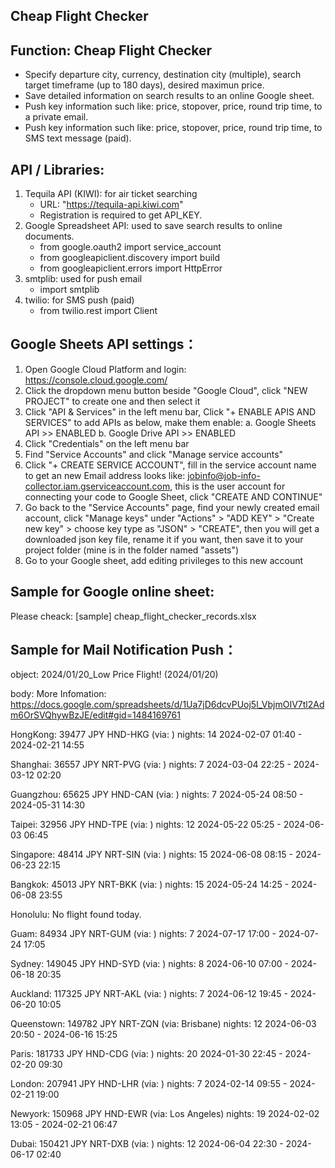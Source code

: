 Cheap Flight Checker
-----------------------------------------

Function: Cheap Flight Checker
-----------------------------------------
- Specify departure city, currency, destination city (multiple), search target timeframe (up to 180 days), desired maximun price.
- Save detailed information on search results to an online Google sheet.
- Push key information such like: price, stopover, price, round trip time, to a private email.
- Push key information such like: price, stopover, price, round trip time, to SMS text message (paid).

API / Libraries:
-----------------------------------------
1. Tequila API (KIWI): for air ticket searching
    - URL: "https://tequila-api.kiwi.com"
    - Registration is required to get API_KEY.
2. Google Spreadsheet API: used to save search results to online documents.
    - from google.oauth2 import service_account
    - from googleapiclient.discovery import build
    - from googleapiclient.errors import HttpError
3. smtplib: used for push email
    - import smtplib
4. twilio: for SMS push (paid)
    - from twilio.rest import Client

Google Sheets API settings：
-----------------------------------------
1. Open Google Cloud Platform and login: https://console.cloud.google.com/
2. Click the dropdown menu button beside "Google Cloud", click "NEW PROJECT" to create one and then select it
3. Click "API & Services" in the left menu bar, Click "+ ENABLE APIS AND SERVICES" to add APIs as below, make them enable:
    a. Google Sheets API >> ENABLED
    b. Google Drive API >> ENABLED
4. Click "Credentials" on the left menu bar
5. Find "Service Accounts" and click "Manage service accounts"
6. Click "+ CREATE SERVICE ACCOUNT", fill in the service account name to get an new Email address looks like: jobinfo@job-info-collector.iam.gserviceaccount.com, this is the user account for connecting your code to Google Sheet, click "CREATE AND CONTINUE"
7. Go back to the "Service Accounts" page, find your newly created email account, click "Manage keys" under "Actions" > "ADD KEY" > "Create new key" > choose key type as "JSON" > "CREATE", then you will get a downloaded json key file, rename it if you want, then save it to your project folder (mine is in the folder named "assets")
9. Go to your Google sheet, add editing privileges to this new account

Sample for Google online sheet:
-----------------------------------------
Please cheack: [sample] cheap_flight_checker_records.xlsx

Sample for Mail Notification Push：
-----------------------------------------
object:
2024/01/20_Low Price Flight! (2024/01/20)

body:
More Infomation:
https://docs.google.com/spreadsheets/d/1Ua7jD6dcvPUoj5l_VbjmOIV7tl2Adm6OrSVQhywBzJE/edit#gid=1484169761

HongKong: 
39477 JPY
HND-HKG (via: )
nights: 14
2024-02-07 01:40 - 2024-02-21 14:55

Shanghai: 
36557 JPY
NRT-PVG (via: )
nights: 7
2024-03-04 22:25 - 2024-03-12 02:20

Guangzhou: 
65625 JPY
HND-CAN (via: )
nights: 7
2024-05-24 08:50 - 2024-05-31 14:30

Taipei: 
32956 JPY
HND-TPE (via: )
nights: 12
2024-05-22 05:25 - 2024-06-03 06:45

Singapore: 
48414 JPY
NRT-SIN (via: )
nights: 15
2024-06-08 08:15 - 2024-06-23 22:15

Bangkok: 
45013 JPY
NRT-BKK (via: )
nights: 15
2024-05-24 14:25 - 2024-06-08 23:55

Honolulu: 
No flight found today.

Guam: 
84934 JPY
NRT-GUM (via: )
nights: 7
2024-07-17 17:00 - 2024-07-24 17:05

Sydney: 
149045 JPY
HND-SYD (via: )
nights: 8
2024-06-10 07:00 - 2024-06-18 20:35

Auckland: 
117325 JPY
NRT-AKL (via: )
nights: 7
2024-06-12 19:45 - 2024-06-20 10:05

Queenstown: 
149782 JPY
NRT-ZQN (via: Brisbane)
nights: 12
2024-06-03 20:50 - 2024-06-16 15:25

Paris: 
181733 JPY
HND-CDG (via: )
nights: 20
2024-01-30 22:45 - 2024-02-20 09:30

London: 
207941 JPY
HND-LHR (via: )
nights: 7
2024-02-14 09:55 - 2024-02-21 19:00

Newyork: 
150968 JPY
HND-EWR (via: Los Angeles)
nights: 19
2024-02-02 13:05 - 2024-02-21 06:47

Dubai: 
150421 JPY
NRT-DXB (via: )
nights: 12
2024-06-04 22:30 - 2024-06-17 02:40





